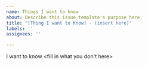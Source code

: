 ```yaml
---
name: Things I want to know
about: Describe this issue template's purpose here.
title: "[Thing I want to Know] - (insert here)"
labels: ''
assignees: ''

---
```


I want to know <fill in what you don't here>
